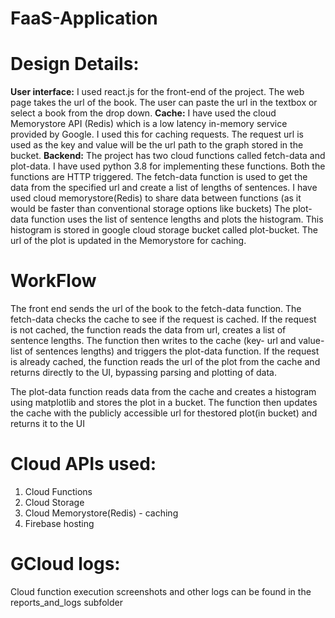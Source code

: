 # FaaS-Application


# Design Details:
**User interface:**
I used react.js for the front-end of the project. The web page takes the url
of the book. The user can paste the url in the textbox or select a book from the drop
down.
**Cache:**
I have used the cloud Memorystore API (Redis) which is a low latency
in-memory service provided by Google. I used this for caching requests. The request url
is used as the key and value will be the url path to the graph stored in the bucket.
**Backend:**
The project has two cloud functions called fetch-data and plot-data. I have
used python 3.8 for implementing these functions. Both the functions are HTTP
triggered. The fetch-data function is used to get the data from the specified url and
create a list of lengths of sentences. I have used cloud memorystore(Redis) to share
data between functions (as it would be faster than conventional storage options like
buckets) The plot-data function uses the list of sentence lengths and plots the histogram.
This histogram is stored in google cloud storage bucket called plot-bucket. The url of the
plot is updated in the Memorystore for caching.

# WorkFlow
The front end sends the url of the book to the fetch-data function. The fetch-data checks the cache to see if the request is cached. If the request is not cached, the function reads the data from url, creates a list of sentence lengths. The function then writes to the cache (key- url and value- list of sentences lengths) and triggers the plot-data function. If the request is already cached, the function reads the url of the plot from the cache and returns directly to the UI, bypassing parsing and plotting of data.

The plot-data function reads data from the cache and creates a histogram using matplotlib and stores the plot in a bucket. The function then updates the cache with the publicly accessible url for thestored plot(in bucket) and returns it to the UI

# Cloud APIs used:
1. Cloud Functions
2. Cloud Storage
3. Cloud Memorystore(Redis) - caching
4. Firebase hosting

# GCloud logs:
Cloud function execution screenshots and other logs can be found in the  reports_and_logs subfolder 


